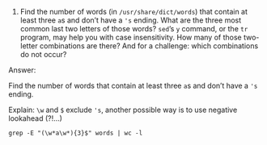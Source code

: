 1. Find the number of words (in `/usr/share/dict/words`) that contain at least three `a`s and don’t have a `'s` ending. What are the three most common last two letters of those words? `sed`’s `y` command, or the `tr` program, may help you with case insensitivity. How many of those two-letter combinations are there? And for a challenge: which combinations do not occur?
 
 Answer:
 
 Find the number of words that contain at least three `a`s and don’t have a `'s` ending. 
 
 Explain: `\w` and `$` exclude `'s`, another possible way is to use negative lookahead (?!...)
 ```
 grep -E "(\w*a\w*){3}$" words | wc -l
 ```
